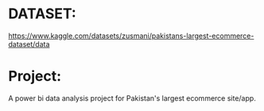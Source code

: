 # DATASET:
https://www.kaggle.com/datasets/zusmani/pakistans-largest-ecommerce-dataset/data

# Project:
A power bi data analysis project for Pakistan's largest ecommerce site/app.